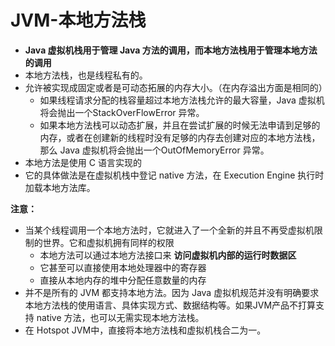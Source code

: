 # JVM-本地方法栈

- **Java 虚拟机栈用于管理 Java 方法的调用，而本地方法栈用于管理本地方法的调用**
- 本地方法栈，也是线程私有的。
- 允许被实现成固定或者是可动态拓展的内存大小。（在内存溢出方面是相同的）
  - 如果线程请求分配的栈容量超过本地方法栈允许的最大容量，Java 虚拟机将会抛出一个StackOverFlowError 异常。
  - 如果本地方法栈可以动态扩展，并且在尝试扩展的时候无法申请到足够的内存，或者在创建新的线程时没有足够的内存去创建对应的本地方法栈，那么 Java 虚拟机将会抛出一个OutOfMemoryError 异常。
- 本地方法是使用 C 语言实现的
- 它的具体做法是在虚拟机栈中登记 native 方法，在 Execution Engine 执行时加载本地方法库。

**注意：**

- 当某个线程调用一个本地方法时，它就进入了一个全新的并且不再受虚拟机限制的世界。它和虚拟机拥有同样的权限
  - 本地方法可以通过本地方法接口来 **访问虚拟机内部的运行时数据区**
  - 它甚至可以直接使用本地处理器中的寄存器 
  - 直接从本地内存的堆中分配任意数量的内存
- 并不是所有的 JVM 都支持本地方法。因为 Java 虚拟机规范并没有明确要求本地方法栈的使用语言、具体实现方式、数据结构等。如果JVM产品不打算支持 native 方法，也可以无需实现本地方法栈。
- 在 Hotspot JVM中，直接将本地方法栈和虚拟机栈合二为一。
